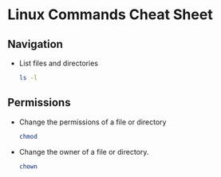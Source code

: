 # Linux Commands Cheat Sheet

## Navigation
- List files and directories  
  ```bash
  ls -l
## Permissions
- Change the permissions of a file or directory
  ```bash
  chmod
- Change the owner of a file or directory.
  ```bash
  chown
